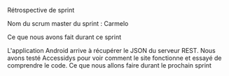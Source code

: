 Rétrospective de sprint

Nom du scrum master du sprint : Carmelo

Ce que nous avons fait durant ce sprint

L'application Android arrive à récupérer le JSON du serveur REST. Nous avons testé Accessidys pour voir comment le site fonctionne et essayé de comprendre le code.
Ce que nous allons faire durant le prochain sprint

